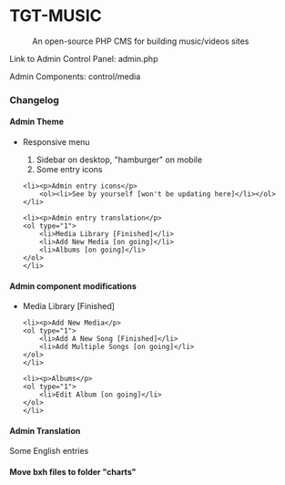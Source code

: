 <h1>TGT-MUSIC</h1>
<dd>An open-source PHP CMS for building music/videos sites</dd>
<p>Link to Admin Control Panel: admin.php</p>
<p>Admin Components: control/media</p>
<h3>Changelog</h3>
<h4>Admin Theme</h4>
<ul>
	<li><p>Responsive menu</p>
	<ol type="1">
		<li>Sidebar on desktop, "hamburger" on mobile</li>
		<li>Some entry icons</li>
	</ol>
	</li>
	
	<li><p>Admin entry icons</p>
		<ol><li>See by yourself [won't be updating here]</li></ol>
	</li>
	
	<li><p>Admin entry translation</p>
	<ol type="1">
		<li>Media Library [Finished]</li>
		<li>Add New Media [on going]</li>
		<li>Albums [on going]</li>
	</ol>
	</li>
</ul>
<h4>Admin component modifications</h4>
<ul>
	<li><p>Media Library [Finished]</p>
	</li>
	
	<li><p>Add New Media</p>
	<ol type="1">
		<li>Add A New Song [Finished]</li>
		<li>Add Multiple Songs [on going]</li>
	</ol>
	</li>
	
	<li><p>Albums</p>
	<ol type="1">
		<li>Edit Album [on going]</li>
	</ol>
	</li>
</ul>
<h4>Admin Translation</h4>
<p>Some English entries</p>
<h4>Move bxh files to folder "charts"</h4>
